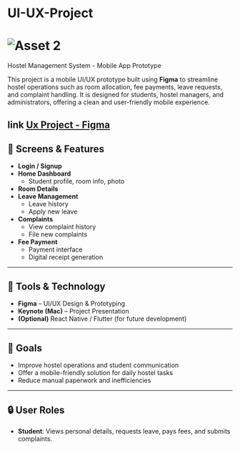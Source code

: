 # UI-UX-Project
# ![Asset 2](https://github.com/user-attachments/assets/f0bbf210-655b-4f75-82b8-e9e8a2ceefd7)
 Hostel Management System - Mobile App Prototype

This project is a mobile UI/UX prototype built using **Figma** to streamline hostel operations such as room allocation, fee payments, leave requests, and complaint handling. It is designed for students, hostel managers, and administrators, offering a clean and user-friendly mobile experience.

link [Ux Project - Figma](https://www.figma.com/proto/nz9Bh7nyCBgcSs6Lv9Mse4/Ux-project?page-id=0%3A1&node-id=87-127&p=f&viewport=687%2C215%2C0.11&t=zeEXf12yj3gqQESy-1&scaling=contain&content-scaling=fixed&starting-point-node-id=87%3A127)
---



## 📱 Screens & Features

- **Login / Signup**
- **Home Dashboard**  
  - Student profile, room info, photo
- **Room Details**
- **Leave Management**
  - Leave history
  - Apply new leave
- **Complaints**
  - View complaint history
  - File new complaints
- **Fee Payment**
  - Payment interface
  - Digital receipt generation

---

## 🔧 Tools & Technology

- **Figma** – UI/UX Design & Prototyping  
- **Keynote (Mac)** – Project Presentation  
- **(Optional)** React Native / Flutter (for future development)

---

## 🎯 Goals

- Improve hostel operations and student communication
- Offer a mobile-friendly solution for daily hostel tasks
- Reduce manual paperwork and inefficiencies

---

## 🔒 User Roles

- **Student**: Views personal details, requests leave, pays fees, and submits complaints.

